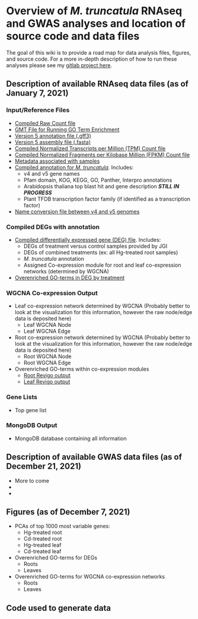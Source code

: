 # Overview of *M. truncatula* RNAseq and GWAS analyses and location of source code and data files
The goal of this wiki is to provide a road map for data analysis files, figures, and source code. For a more in-depth description of how to run these analyses please see my [gitlab project here](https://gitlab.com/mclear73/medicago-rnaseq).  
## Description of available RNAseq data files (as of January 7, 2021)
### Input/Reference Files
* [Compiled Raw Count file](https://www.dropbox.com/s/47uxns3am4ywxgv/All_Counts_Raw.csv?dl=0)
* [GMT File for Running GO Term Enrichment](https://www.dropbox.com/s/ikzcd1c5eewqaa5/mtruncatula_v5.gmt?dl=0)
* [Version 5 annotation file (.gff3)](https://www.dropbox.com/s/nywnkx7pdw9iijk/MtrunA17r5.0-ANR-EGN-r1.8.gff3?dl=0)
* [Version 5 assembly file (.fasta)](https://www.dropbox.com/s/3ejs3e3jkpig2f9/mtruna17r5.0-20161119-anr.genome.fasta?dl=0)
* [Compiled Normalized Transcripts per Million (TPM) Count file](https://www.dropbox.com/s/29gp73jzqyn2ylu/All_Counts_TPM.csv?dl=0)
* [Compiled Normalized Fragments per Kilobase Million (FPKM) Count file](https://www.dropbox.com/s/7aemxhmlq58osst/All_Counts_FPKM.csv?dl=0)
* [Metadata associated with samples](https://www.dropbox.com/s/mzc74y7vrl0hcr7/allMetadata.csv?dl=0)
* [Compiled annotation for *M. truncatula*](https://www.dropbox.com/s/405i5dpo63br1mn/M_truncV5_noArab.csv?dl=0). Includes:
	* v4 and v5 gene names
	* Pfam domain, KOG, KEGG, GO, Panther, Interpro annotations
	* Arabidopsis thaliana top blast hit and gene description ***STILL IN PROGRESS***
	* Plant TFDB transcription factor family (if identified as a transcription factor)
* [Name conversion file between v4 and v5 genomes](https://www.dropbox.com/s/kq4dkxjze7sgoxl/MtrunA17r5.0-ANR_geneIDs.txt?dl=0)
### Compiled DEGs with annotation
* [Compiled differentially expressed gene (DEG) file](https://www.dropbox.com/s/m0dgyjnfmj9dm2m/Compiled_DEGs_wAnnotation.csv?dl=0). Includes:
	*  DEGs of treatment versus control samples provided by JGI
	*  DEGs of combined treatments (ex: all Hg-treated root samples)
	*  *M. truncatula* annotation
	*  Assigned Co-expression module for root and leaf co-expression networks (determined by WGCNA)
*  [Overenriched GO-terms in DEG by treatment](https://www.dropbox.com/s/a061h31e1hp07b2/gProfiler_GO_enrichment_REVIGO_FULL.csv?dl=0)
### WGCNA Co-expression Output
*  Leaf co-expression network determined by WGCNA (Probably better to look at the visualization for this information, however the raw node/edge data is deposited here)
	* Leaf WGCNA Node
	* Leaf WGCNA Edge
*  Root co-expression network determined by WGCNA (Probably better to look at the visualization for this information, however the raw node/edge data is deposited here)
	* Root WGCNA Node
	* Root WGCNA Edge
*  Overenriched GO-terms within co-expression modules
	* [Root Revigo output](https://www.dropbox.com/s/q4323sq18jeqm93/Root_WGCNA_gProfiler_GO_enrichment_REVIGO_FULL.csv?dl=0)
	* [Leaf Revigo output](https://www.dropbox.com/s/f9jmnclgjess47d/Leaf_WGCNA_gProfiler_GO_enrichment_REVIGO_FULL.csv?dl=0)  
### Gene Lists
*  Top gene list

### MongoDB Output
*  MongoDB database containing all information  

## Description of available GWAS data files (as of December 21, 2021)
* More to come
* 
* 

## Figures (as of December 7, 2021)
* PCAs of top 1000 most variable genes:
	* Hg-treated root
	* Cd-treated root
	* Hg-treated leaf
	* Cd-treated leaf
* Overenriched GO-terms for DEGs
	* Roots
	* Leaves
* Overenriched GO-terms for WGCNA co-expression networks
	* Roots
	* Leaves   
## Code used to generate data